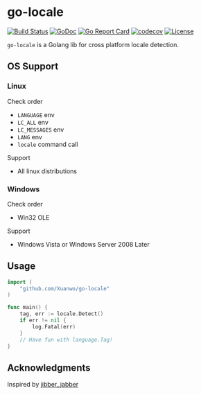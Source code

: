 # go-locale

[![Build Status](https://travis-ci.com/Xuanwo/go-locale.svg?branch=master)](https://travis-ci.com/Xuanwo/go-locale)
[![GoDoc](https://godoc.org/github.com/Xuanwo/go-locale?status.svg)](https://godoc.org/github.com/Xuanwo/go-locale)
[![Go Report Card](https://goreportcard.com/badge/github.com/Xuanwo/go-locale)](https://goreportcard.com/report/github.com/Xuanwo/go-locale)
[![codecov](https://codecov.io/gh/Xuanwo/go-locale/branch/master/graph/badge.svg)](https://codecov.io/gh/Xuanwo/go-locale)
[![License](https://img.shields.io/badge/license-apache%20v2-blue.svg)](https://github.com/Xuanwo/go-locale/blob/master/LICENSE)

`go-locale` is a Golang lib for cross platform locale detection.

## OS Support

### Linux

Check order

- `LANGUAGE` env
- `LC_ALL` env
- `LC_MESSAGES` env
- `LANG` env
- `locale` command call

Support

- All linux distributions

### Windows

Check order

- Win32 OLE

Support

- Windows Vista or Windows Server 2008 Later

## Usage

```go
import (
    "github.com/Xuanwo/go-locale"
)

func main() {
	tag, err := locale.Detect()
    if err != nil {
        log.Fatal(err)
    }
    // Have fun with language.Tag!
}
```

## Acknowledgments

Inspired by [jibber_jabber](https://github.com/cloudfoundry-attic/jibber_jabber)